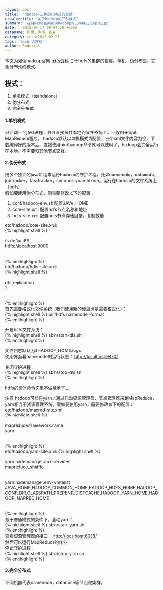 ```yaml
---
layout: post
title:  "hadoop-三种运行模式的总结"
crawlertitle: "关于hadoop的三种模式"
summary: "在apache官网阅读hadoop的三种模式之后的总结"
date:   2018-02-17 00:07:00 +0700
cataname: 积累，等待，蜕变
category: tech/2018-02-17
tags: 'tech-大数据'
author: Roderick
---
```

本文为阅读hadoop官网 [hdfs资料](http://hadoop.apache.org/docs/current/hadoop-project-dist/hadoop-common/SingleCluster.html "hdfs资料") 关于hdfs的集群的搭建，单机，伪分布式，完全分布式的模式。


## 模式： ##
1. 单机模式（standalone）  
2. 伪分布式  
3. 完全分布式  

#### 1.单机模式 ####
只启动一个java进程，并且直接操作本地的文件系统上。一般用来调试MapReduce程序。
hadoop默认以单机模式为配置，三个xml文件内容为空，下载编译好的版本后，直接使用bin/hadoop命令就可以使用了，hadoop会完全运行在本地，不需要和其他节点交互。  

#### 2.伪分布式 ####
用多个独立的java进程来运行hadoop的守护进程，比如namenode，datanode，jobtracker，tasktracker，secondarynamenode。运行在hadoop的文件系统上（hdfs）  
假如要使用伪分布式，则需要修改以下的配置：  
1. conf/hadoop-env.sh 配置JAVA_HOME  
2. core-site.xml 配置hdfs节点名称和地址  
3. hdfs-site.xml 配置hdfs节点存储目录，复制数量  

etc/hadoop/core-site.xml:  
{% highlight shell %}
<configuration>  
    <property>  
        <name>fs.defaultFS</name>  
        <value>hdfs://localhost:9000</value>  
    </property>  
</configuration>  
{% endhighlight %}  
etc/hadoop/hdfs-site.xml:  
{% highlight shell %}
<configuration>  
    <property>  
        <name>dfs.replication</name>  
        <value>1</value>  
    </property>  
</configuration>  
{% endhighlight %}  
首先需要格式化文件系统（我们使用新的硬盘也是需要格式化）：  
{% highlight shell %}
bin/hdfs namenode -format  
{% endhighlight %}  

开启hdfs文件系统：  
{% highlight shell %}
sbin/start-dfs.sh  
{% endhighlight %}  

文件日志默认为$HADOOP_HOME/logs  
使用界面看namenode的运行状态： [http://localhost:9870/](http://localhost:9870/ "http://localhost:9870/")  

关闭守护进程：  
{% highlight shell %}
sbin/stop-dfs.sh  
{% endhighlight %}  

hdfs的具体命令这里不做展示了。。

注意
hadoop可以在yarn上通过启动资源管理器，节点管理器来跑MapReduce，yarn相当于资源管理系统。假如要使用yarn，需要修改如下的配置：  
etc/hadoop/mapred-site.xml:  
{% highlight shell %}
<configuration>  
	<property>  
		<name>mapreduce.framework.name</name>  
		<value>yarn</value>  
	</property>  
</configuration>  
{% endhighlight %}   
etc/hadoop/yarn-site.xml:
{% highlight shell %}
<configuration>  
	<property>  
		<name>yarn.nodemanager.aux-services</name>  
		<value>mapreduce_shuffle</value>  
	</property>  
	<property>  
		<name>yarn.nodemanager.env-whitelist</name>  
		<value>JAVA_HOME,HADOOP_COMMON_HOME,HADOOP_HDFS_HOME,HADOOP_CONF_DIR,CLASSPATH_PREPEND_DISTCACHE,HADOOP_YARN_HOME,HADOOP_MAPRED_HOME</value>  
	</property>  
</configuration>  
{% endhighlight %}   
基于普通模式的条件下，启动yarn：  
{% highlight shell %}
sbin/start-yarn.sh  
{% endhighlight %}   
查看资源管理器的接口： [http://localhost:8088/](http://localhost:8088/ "http://localhost:8088/")  
然后可以运行MapReduce的作业  
停止守护进程：  
{% highlight shell %}
sbin/stop-yarn.sh  
{% endhighlight %}   

#### 3.完全分布式 ####
不同机器代表namenode，datanode等节点做集群。   